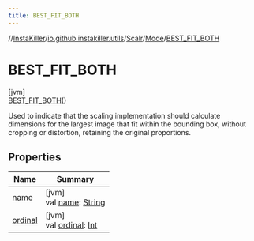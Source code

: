 ```yaml
---
title: BEST_FIT_BOTH
---
```

//[InstaKiller](../../../../../index.html)/[io.github.instakiller.utils](../../../index.html)/[Scalr](../../index.html)/[Mode](../index.html)/[BEST_FIT_BOTH](index.html)



# BEST_FIT_BOTH



[jvm]\
[BEST_FIT_BOTH](index.html)()



Used to indicate that the scaling implementation should calculate dimensions for the largest image that fit within the bounding box, without cropping or distortion, retaining the original proportions.



## Properties


| Name | Summary |
|---|---|
| [name](../../-rotation/-c-w_90/index.html#-372974862%2FProperties%2F863300109) | [jvm]<br>val [name](../../-rotation/-c-w_90/index.html#-372974862%2FProperties%2F863300109): [String](https://kotlinlang.org/api/latest/jvm/stdlib/kotlin/-string/index.html) |
| [ordinal](../../-rotation/-c-w_90/index.html#-739389684%2FProperties%2F863300109) | [jvm]<br>val [ordinal](../../-rotation/-c-w_90/index.html#-739389684%2FProperties%2F863300109): [Int](https://kotlinlang.org/api/latest/jvm/stdlib/kotlin/-int/index.html) |

